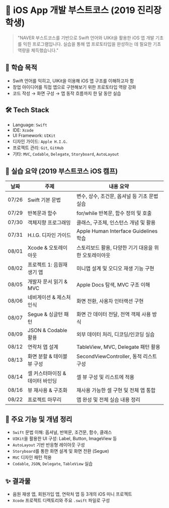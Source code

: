# 🍎 iOS App 개발 부스트코스 (2019 진리장학생)

> "NAVER 부스트코스를 기반으로 Swift 언어와 UIKit을 활용한 iOS 앱 개발 기초를 익힌 프로그램입니다. 실습을 통해 앱 프로토타입을 완성하는 데 필요한 기초 역량을 체득했습니다."

## 🎯 학습 목적

- Swift 언어를 익히고, UIKit을 이용해 iOS 앱 구조를 이해하고자 함
- 창업 아이디어를 직접 앱으로 구현해보기 위한 프로토타입 역량 강화
- 코드 작성 → 화면 구성 → 앱 동작 흐름까지 한 달 동안 실습

## 🛠 Tech Stack

- Language: `Swift`
- IDE: `Xcode`
- UI Framework: `UIKit`
- 디자인 가이드: `Apple H.I.G.`
- 프로젝트 관리: `Git`, `GitHub`
- 기타: `MVC`, `Codable`, `Delegate`, `Storyboard`, `AutoLayout`

## 📆 실습 요약 (2019 부스트코스 iOS 캠프)

| 날짜   | 주제               | 내용 요약 |
|--------|--------------------|-----------|
| 07/26  | Swift 기본 문법        | 변수, 상수, 조건문, 옵셔널 등 기초 문법 실습 |
| 07/29  | 반복문과 함수         | for/while 반복문, 함수 정의 및 호출 |
| 07/30  | 객체지향 프로그래밍     | 클래스, 구조체, 인스턴스 개념 및 활용 |
| 07/31  | H.I.G. 디자인 가이드 | Apple Human Interface Guidelines 학습 |
| 08/01  | Xcode & 오토레이아웃  | 스토리보드 활용, 다양한 기기 대응을 위한 오토레이아웃 |
| 08/02  | 프로젝트 1: 음원재생기 앱 | 미니앱 설계 및 오디오 재생 기능 구현 |
| 08/05  | 개발자 문서 읽기 & MVC | Apple Docs 탐색, MVC 구조 이해 |
| 08/06  | 네비게이션 & 제스처 인식 | 화면 전환, 사용자 인터랙션 구현 |
| 08/07  | Segue & 싱글턴 패턴   | 화면 간 데이터 전달, 전역 객체 사용 방식 |
| 08/09  | JSON & Codable 활용 | 외부 데이터 처리, 디코딩/인코딩 실습 |
| 08/12  | 연락처 앱 설계        | TableView, MVC, Delegate 패턴 활용 |
| 08/13  | 화면 분할 & 테이블뷰 구성 | SecondViewController, 동적 리스트 구성 |
| 08/14  | 셀 커스터마이징 & 데이터 바인딩 | 셀 뷰 구성 및 리스트에 적용 |
| 08/16  | 뷰 재사용 & 구조화    | 재사용 가능한 셀 구현 및 전체 앱 통합 |
| 08/22  | 프로젝트 마무리       | 앱 완성 및 전체 실습 내용 정리 |

## 📌 주요 기능 및 개념 정리

- `Swift` 문법 이해: 옵셔널, 반복문, 조건문, 함수, 클래스
- `UIKit`을 활용한 UI 구성: Label, Button, ImageView 등
- `AutoLayout` 기반 반응형 레이아웃 구성
- `Storyboard`를 통한 화면 설계 및 화면 전환 (Segue)
- `MVC` 디자인 패턴 적용
- `Codable`, `JSON`, `Delegate`, `TableView` 실습

## ✨ 결과물

- 음원 재생 앱, 회원가입 앱, 연락처 앱 등 3개의 iOS 미니 프로젝트
- `Xcode` 프로젝트 디렉토리와 주요 `.swift` 파일로 구성
